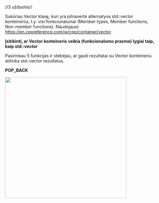 //3 užduotis//

Sukūriau Vector klasę, kuri yra pilnavertė alternatyva std::vector konteineriui, t.y. visi fonkciunalumai (Member types, Member functions, Non-member functions). Naudojausi: https://en.cppreference.com/w/cpp/container/vector

**Įsitikinti, ar Vector konteineris veikia (funkcionalumo prasme) lygiai taip, kaip std::vector**

Pasirinkau 5 funkcijas ir stebėjau, ar gauti rezultatai su Vector konteineriu atitinka std::vector rezultatus.

**POP_BACK**

<img src="https://github.com/Jovitel/3_OP/assets/150922295/bb164801-71a3-42de-a826-5c32bb2e4da7" width="400" />

